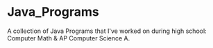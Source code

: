 # Java_Programs
A collection of Java Programs that I've worked on during high school: Computer Math & AP Computer Science A.
